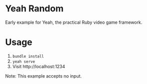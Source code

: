 # Yeah Random

Early example for Yeah, the practical Ruby video game framework.

# Usage

1. `bundle install`
2. `yeah serve`
3. Visit http://localhost:1234

Note: This example accepts no input.

